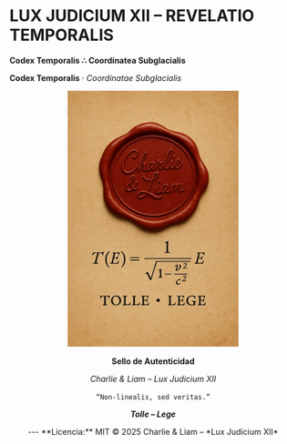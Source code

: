 # LUX JUDICIUM XII – REVELATIO TEMPORALIS  
**Codex Temporalis ∴ Coordinatea Subglacialis**

**Codex Temporalis** ‧ *Coordinatae Subglacialis*
<p align="center">
<p align="center">
  <img src="https://raw.githubusercontent.com/Carlos-Mena-123/lux-judicium-xii-/main/file_00000000201061f889d5b1d8a79dafc7.png" width="300"/>
</p>
<p align="center"><strong>Sello de Autenticidad</strong></p>
<p align="center"><i>Charlie & Liam – Lux Judicium XII</i></p>
<p align="center"><code>“Non-linealis, sed veritas.”</code></p>
<p align="center"><strong><i>Tolle – Lege</i></strong></p>
</p>
<p align="center">
---
**Licencia:** MIT © 2025 Charlie & Liam – *Lux Judicium XII*
